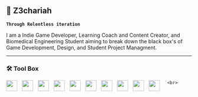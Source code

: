 ## 🧠 Z3chariah

**`Through Relentless iteration`**


I am a Indie Game Developer, Learning Coach and Content Creator, and Biomedical Engineering Student aiming to break down the black box's of Game Development, Design, and Student Project Managment.


        
<p>


  
</p>

  ---

  
### 🛠️ Tool Box




 <p>
     <img align="left" width="30px" style="padding-right:10px;" src="https://cdn.jsdelivr.net/gh/devicons/devicon@latest/icons/threejs/threejs-original.svg"/> 
     <img align="left" width="30px" style="padding-right:10px;" src="https://cdn.jsdelivr.net/gh/devicons/devicon@latest/icons/react/react-original.svg"/> 
     <img align="left" width="30px" style="padding-right:10px;" src="https://cdn.jsdelivr.net/gh/devicons/devicon@latest/icons/tailwindcss/tailwindcss-original.svg"/>
     <img align="left" width="30px" style="padding-right:10px;" src="https://cdn.jsdelivr.net/gh/devicons/devicon@latest/icons/typescript/typescript-original.svg"/>
     <img align="left" width="30px" style="padding-right:10px;" src="https://cdn.jsdelivr.net/gh/devicons/devicon@latest/icons/git/git-plain.svg"/>  
     <img align="left" width="30px" style="padding-right:10px;" src="https://cdn.jsdelivr.net/gh/devicons/devicon@latest/icons/javascript/javascript-original.svg"/>   
     <img align="left" width="30px" style="padding-right:10px;" src="https://cdn.jsdelivr.net/gh/devicons/devicon@latest/icons/mongodb/mongodb-original.svg"/>     
     <img align="left" width="30px" style="padding-right:10px;" src="https://cdn.jsdelivr.net/gh/devicons/devicon@latest/icons/godot/godot-original.svg"/>
     <img align="left" width="30px" style="padding-right:10px;" src="https://cdn.jsdelivr.net/gh/devicons/devicon@latest/icons/cplusplus/cplusplus-original.svg"/>  
          <img align="left" width="30px" style="padding-right:10px;" src="https://cdn.jsdelivr.net/gh/devicons/devicon@latest/icons/python/python-plain-wordmark.svg"/>  
     
    
     <br>   
   
   </p>

#





   

